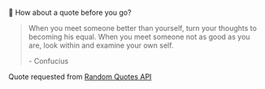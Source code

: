 📣 How about a quote before you go?

> When you meet someone better than yourself, turn your thoughts to becoming his equal. When you meet someone not as good as you are, look within and examine your own self.
>
> <p>- Confucius</p>

Quote requested from [Random Quotes API](https://github.com/lukePeavey/quotable)
